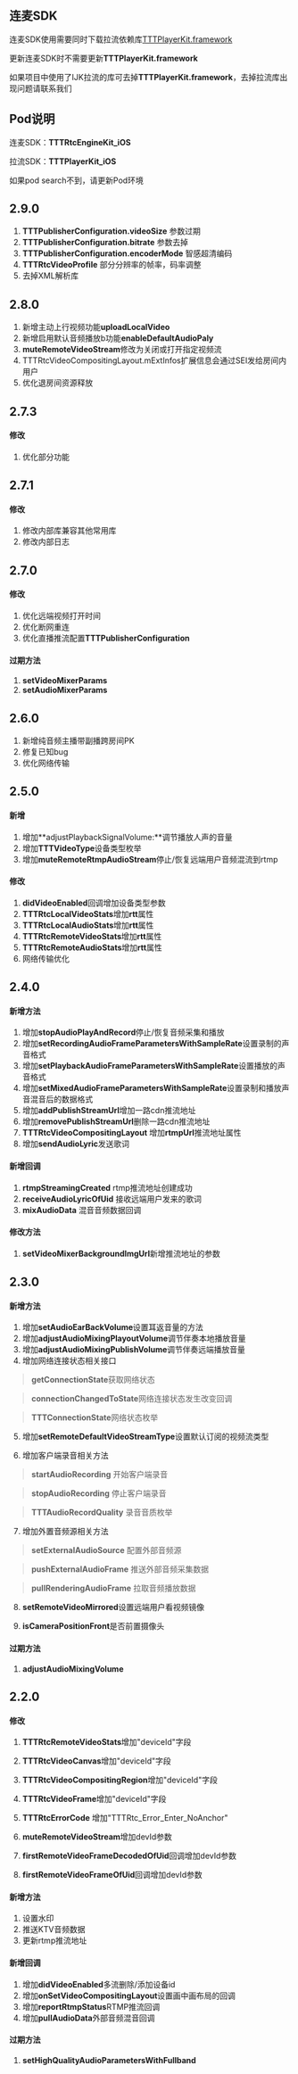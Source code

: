 ## 连麦SDK
 

连麦SDK使用需要同时下载拉流依赖库[TTTPlayerKit.framework](https://github.com/santiyun/TTTPlayerKit_iOS)

更新连麦SDK时不需要更新**TTTPlayerKit.framework**

如果项目中使用了IJK拉流的库可去掉**TTTPlayerKit.framework**，去掉拉流库出现问题请联系我们

## Pod说明

连麦SDK：**TTTRtcEngineKit_iOS** 

拉流SDK：**TTTPlayerKit_iOS** 

如果pod search不到，请更新Pod环境


## 2.9.0

1. **TTTPublisherConfiguration.videoSize** 参数过期
2. **TTTPublisherConfiguration.bitrate** 参数去掉
3. **TTTPublisherConfiguration.encoderMode** 智感超清编码
4. **TTTRtcVideoProfile** 部分分辨率的帧率，码率调整
5. 去掉XML解析库



## 2.8.0

1. 新增主动上行视频功能**uploadLocalVideo**
2. 新增启用默认音频播放b功能**enableDefaultAudioPaly**
3. **muteRemoteVideoStream**修改为关闭或打开指定视频流
4. TTTRtcVideoCompositingLayout.mExtInfos扩展信息会通过SEI发给房间内用户
5. 优化退房间资源释放

## 2.7.3

#### 修改

1. 优化部分功能

## 2.7.1

#### 修改

1. 修改内部库兼容其他常用库
2. 修改内部日志


## 2.7.0

#### 修改

1. 优化远端视频打开时间
2. 优化断网重连
3. 优化直播推流配置**TTTPublisherConfiguration**

#### 过期方法

1. **setVideoMixerParams**
2. **setAudioMixerParams**


## 2.6.0

1. 新增纯音频主播带副播跨房间PK
2. 修复已知bug
3. 优化网络传输

## 2.5.0

#### 新增

1. 增加**adjustPlaybackSignalVolume:**调节播放人声的音量
2. 增加**TTTVideoType**设备类型枚举
3. 增加**muteRemoteRtmpAudioStream**停止/恢复远端用户音频混流到rtmp

#### 修改

1. **didVideoEnabled**回调增加设备类型参数
2. **TTTRtcLocalVideoStats**增加**rtt**属性
3. **TTTRtcLocalAudioStats**增加**rtt**属性
4. **TTTRtcRemoteVideoStats**增加**rtt**属性
5. **TTTRtcRemoteAudioStats**增加**rtt**属性
6. 网络传输优化


## 2.4.0

#### 新增方法

1. 增加**stopAudioPlayAndRecord**停止/恢复音频采集和播放
2. 增加**setRecordingAudioFrameParametersWithSampleRate**设置录制的声音格式
3. 增加**setPlaybackAudioFrameParametersWithSampleRate**设置播放的声音格式
4. 增加**setMixedAudioFrameParametersWithSampleRate**设置录制和播放声音混音后的数据格式
5. 增加**addPublishStreamUrl**增加一路cdn推流地址
6. 增加**removePublishStreamUrl**删除一路cdn推流地址
7. **TTTRtcVideoCompositingLayout** 增加**rtmpUrl**推流地址属性
8. 增加**sendAudioLyric**发送歌词

#### 新增回调

1. **rtmpStreamingCreated** rtmp推流地址创建成功
2. **receiveAudioLyricOfUid** 接收远端用户发来的歌词
3. **mixAudioData** 混音音频数据回调

#### 修改方法

1. **setVideoMixerBackgroundImgUrl**新增推流地址的参数


## 2.3.0

#### 新增方法

1. 增加**setAudioEarBackVolume**设置耳返音量的方法
2. 增加**adjustAudioMixingPlayoutVolume**调节伴奏本地播放音量
3. 增加**adjustAudioMixingPublishVolume**调节伴奏远端播放音量
4. 增加网络连接状态相关接口

 > **getConnectionState**获取网络状态

 > **connectionChangedToState**网络连接状态发生改变回调

 > **TTTConnectionState**网络状态枚举

5. 增加**setRemoteDefaultVideoStreamType**设置默认订阅的视频流类型

6. 增加客户端录音相关方法

 > **startAudioRecording** 开始客户端录音

 > **stopAudioRecording** 停止客户端录音

 > **TTTAudioRecordQuality** 录音音质枚举

7. 增加外置音频源相关方法

 > **setExternalAudioSource** 配置外部音频源

 > **pushExternalAudioFrame** 推送外部音频采集数据

 > **pullRenderingAudioFrame** 拉取音频播放数据

8. **setRemoteVideoMirrored**设置远端用户看视频镜像

9. **isCameraPositionFront**是否前置摄像头



#### 过期方法

1. **adjustAudioMixingVolume**



## 2.2.0

#### 修改
1. **TTTRtcRemoteVideoStats**增加"deviceId"字段
2. **TTTRtcVideoCanvas**增加"deviceId"字段
3. **TTTRtcVideoCompositingRegion**增加"deviceId"字段
4. **TTTRtcVideoFrame**增加"deviceId"字段

5. **TTTRtcErrorCode** 增加"TTTRtc_Error_Enter_NoAnchor"

6. **muteRemoteVideoStream**增加devId参数
7. **firstRemoteVideoFrameDecodedOfUid**回调增加devId参数
8. **firstRemoteVideoFrameOfUid**回调增加devId参数



#### 新增方法
1. 设置水印
2. 推送KTV音频数据
3. 更新rtmp推流地址

#### 新增回调
1. 增加**didVideoEnabled**多流删除/添加设备id
2. 增加**onSetVideoCompositingLayout**设置画中画布局的回调
3. 增加**reportRtmpStatus**RTMP推流回调
4. 增加**pullAudioData**外部音频混音回调

#### 过期方法
1. **setHighQualityAudioParametersWithFullband**
